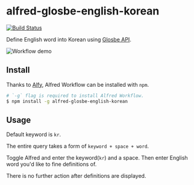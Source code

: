 # alfred-glosbe-english-korean

[![Build Status](https://travis-ci.org/hyunchel/alfred-glosbe-english-korean.svg?branch=master)](https://travis-ci.org/hyunchel/alfred-glosbe-english-korean)

Define English word into Korean using [Glosbe API][glosbe-api].

![Workflow demo](./demo.gif)

## Install

Thanks to [Alfy][alfy], Alfred Workflow can be installed with `npm`.
```bash
# `-g` flag is required to install Alfred Workflow.
$ npm install -g alfred-glosbe-english-korean
```

## Usage

Default keyword is `kr`. 

The entire query takes a form of `keyword + space + word`.

Toggle Alfred and enter the keyword(`kr`) and a space.
Then enter English word you'd like to fine definitions of.

There is no further action after definitions are displayed.


[glosbe-api]: https://glosbe.com/gapi/
[alfy]: https://github.com/sindresorhus/alfy